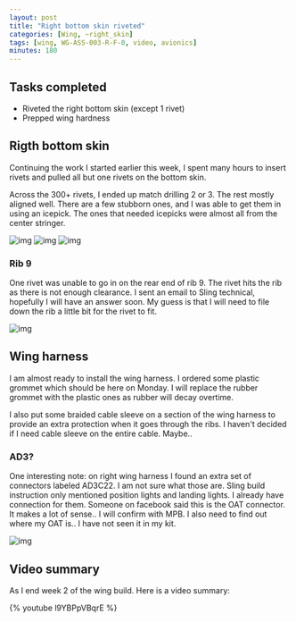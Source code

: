 ```yaml
---
layout: post
title: "Right bottom skin riveted"
categories: [Wing, ~right_skin]
tags: [wing, WG-ASS-003-R-F-0, video, avionics]
minutes: 180
---
```


## Tasks completed

* Riveted the right bottom skin (except 1 rivet)
* Prepped wing hardness


## Rigth bottom skin

Continuing the work I started earlier this week, I spent many hours to insert rivets and pulled all but one rivets on the bottom skin. 

Across the 300+ rivets, I ended up match drilling 2 or 3. The rest mostly aligned well. There are a few stubborn ones, and I was able to get them in using an icepick. The ones that needed icepicks were almost all from the center stringer.

![img](https://lh3.googleusercontent.com/pw/AP1GczMJaCYgr_L60XukOn8IddYzZFAUYFWq3j6JEu4FRP0pL8m0XTSwQaW0IYu6TEHFmbvv0519SiQdwJBVCxk7X3YBSkjivbypsdL3RMuw_qACP-pdNRLJSlt-pDQUZQrDgRRjE-OMbn1sfvDQmDpOmJmHSg=w2166-h2888-s-no-gm?authuser=0)
![img](https://lh3.googleusercontent.com/pw/AP1GczNkMDcunS-F9YT0jI-WjbufhMSnSJLPZ37m2OzkLHIfWi1vLCd3GtkFZf58skgieFPmQ0rHtvxZgtgI0KKG0rNUfzgVfKvZp_0HDEFT7ht1oV8PQ_dm_NMFCiTi1yhIC-ehLqAClHOdK0i2cYdMtMyRbw=w2054-h2738-s-no-gm?authuser=0)
![img](https://lh3.googleusercontent.com/pw/AP1GczPKC4-34TAY0GMqhvHgYuGyCygzTBpYm5uVoZFCEZfr-L7l9MW5y91q0bOCfALrgzfnVTCW5p576bcy1IYdKkn76rs0A7NbvIvE-Kdj4-mAdNh3bwouA9DlRxs4zCc8XTYJhDZooHNxQSxi9pO6SC9NUA=w2166-h2888-s-no-gm?authuser=0)

### Rib 9

One rivet was unable to go in on the rear end of rib 9.  The rivet hits the rib as there is not enough clearance. I sent an email to Sling technical, hopefully I will have an answer soon. My guess is that I will need to file down the rib a little bit for the rivet to fit.

![img](https://lh3.googleusercontent.com/pw/AP1GczN5yKd-DQ-_HdmbGP7kwGPbT76qmM4bblwjkZMF3ZnbeUC80IwMBEy6GplTEcOJT5zQ-9GX0luwMrQhUeKYdR97nT9tFjUXN4mC_V4DVwBL84TNi4D-CbJbW8gQk77BNjd9LshApc_RfBgu4Id8s8clOw=w1080-h1440-s-no-gm?authuser=0)

## Wing harness

I am almost ready to install the wing harness. I ordered some plastic grommet which should be here on Monday. I will replace the rubber grommet with the plastic ones as rubber will decay overtime.

I also put some braided cable sleeve on a section of the wing harness to provide an extra protection when it goes through the ribs. I haven't decided if I need cable sleeve on the entire cable. Maybe..

### AD3?

One interesting note: on right wing harness I found an extra set of connectors labeled AD3C22. I am not sure what those are. Sling build instruction only mentioned position lights and landing lights. I already have connection for them. Someone on facebook said this is the OAT connector. It makes a lot of sense.. I will confirm with MPB. I also need to find out where my OAT is.. I have not seen it in my kit.

![img](https://lh3.googleusercontent.com/pw/AP1GczPsYJNpxmBn1nWq06eT5QZ3kO4HVfZu2HJYssnxaSK3437BOr7oGCYdv1ZvP_Nm1WtYeWm86s5NwCouf_DV1hmkQEmx52tUy_qaquxh34FHmv30ZKfy4OKgjvce-yJdD1QwxPr2EtDrRQK5kQM_ypxggQ=w2774-h2080-s-no-gm?authuser=0)

## Video summary

As I end week 2 of the wing build. Here is a video summary:

{% youtube l9YBPpVBqrE %}
